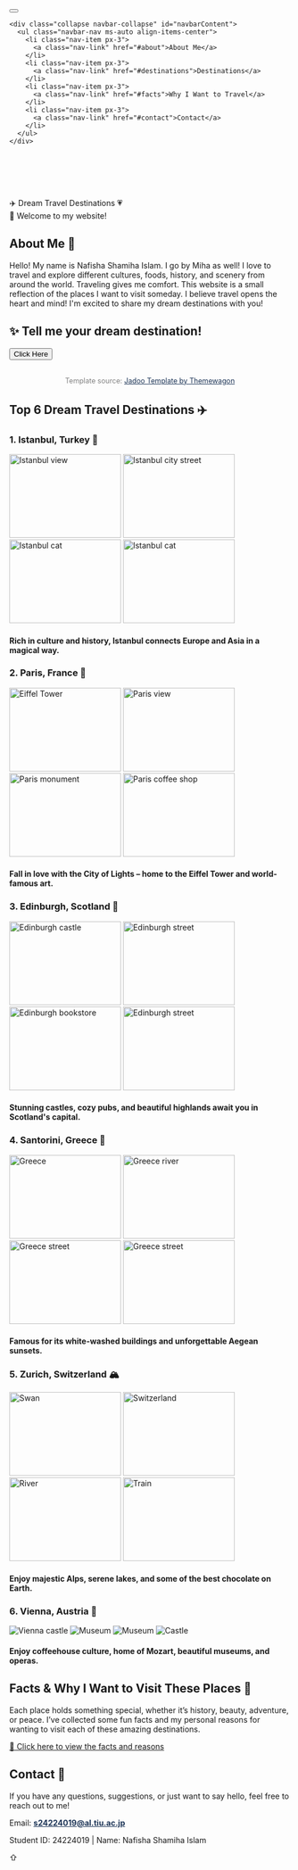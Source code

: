 <html lang="en">
<head>
 <title>Dream Travel</title>
  <!-- Bootstrap CSS -->
  <link href="https://cdn.jsdelivr.net/npm/bootstrap@5.3.0/dist/css/bootstrap.min.css" rel="stylesheet">
</head>
<body>
<!-- Navigation Bar -->
<nav class="navbar navbar-expand-lg navbar-light bg-light fixed-top py-3">
  <div class="container">
    <button class="navbar-toggler" type="button" data-bs-toggle="collapse"
      data-bs-target="#navbarContent" aria-controls="navbarContent" aria-expanded="false"
      aria-label="Toggle navigation">
      <span class="navbar-toggler-icon"></span>
    </button>

    <div class="collapse navbar-collapse" id="navbarContent">
      <ul class="navbar-nav ms-auto align-items-center">
        <li class="nav-item px-3">
          <a class="nav-link" href="#about">About Me</a>
        </li>
        <li class="nav-item px-3">
          <a class="nav-link" href="#destinations">Destinations</a>
        </li>
        <li class="nav-item px-3">
          <a class="nav-link" href="#facts">Why I Want to Travel</a>
        </li>
        <li class="nav-item px-3">
          <a class="nav-link" href="#contact">Contact</a>
        </li>
      </ul>
    </div>
  </div>
</nav>
</body>
<!-- Add this to make the navbar not overlap your content -->
<div style="height: 80px;"></div>
<head>
  <meta charset="UTF-8" />
  <meta name="viewport" content="width=device-width, initial-scale=1" />
</head>
<body>
<div class="top-bar">
  ✈️ Dream Travel Destinations 💗
</div>
<div id="welcomeMsg">👋 Welcome to my website!</div>
<section id="about">
  <h2>About Me 👋</h2>
  <p>Hello! My name is Nafisha Shamiha Islam. I go by Miha as well! I love to travel and explore different cultures, foods, history, and scenery from around the world. Traveling gives me comfort. This website is a small reflection of the places I want to visit someday. I believe travel opens the heart and mind! I'm excited to share my dream destinations with you!</p>
</section>

<div class="text-center">
  <h2>✨ Tell me your dream destination!</h2>
  <button onclick="suggestDestination()" class="btn-warning">Click Here</button>
  <p id="destinationResponse" style="font-weight: bold; margin-top: 10px;"></p>
</div>

<section style="text-align:center; font-size: 0.9em; color: gray; margin: 30px auto;">
  Template source: 
  <a href="https://themewagon.github.io/jadoo/v1.0.0/" target="_blank" rel="noopener noreferrer" style="color: #1d3557;">
    Jadoo Template by Themewagon
  </a>
</section>

<section id="destinations">
  <h2>Top 6 Dream Travel Destinations ✈️</h2>

  <div class="destination">
    <h3>1. Istanbul, Turkey 🕌</h3>
    <img src="istanbul1.jpeg" style="width: 200px; height: 150px;" alt="Istanbul view" />
    <img src="istanbul3.jpeg" style="width: 200px; height: 150px;" alt="Istanbul city street" />
    <img src="istanbul5.jpeg" style="width: 200px; height: 150px;" alt="Istanbul cat" />
    <img src="istanbul4.jpeg" style="width: 200px; height: 150px;" alt="Istanbul cat" />
    <h4 class="highlight-text">Rich in culture and history, Istanbul connects Europe and Asia in a magical way.</h4>
  </div>

  <div class="destination">
    <h3>2. Paris, France 🗼</h3>
    <img src="paris1.jpeg" style="width: 200px; height: 150px;" alt="Eiffel Tower" />
    <img src="paris5.jpeg" style="width: 200px; height: 150px;" alt="Paris view" />
    <img src="paris2.jpeg" style="width: 200px; height: 150px;" alt="Paris monument" />
    <img src="paris4.jpeg" style="width: 200px; height: 150px;" alt="Paris coffee shop" />
    <h4 class="highlight-text">Fall in love with the City of Lights – home to the Eiffel Tower and world-famous art.</h4>
  </div>

  <div class="destination">
    <h3>3. Edinburgh, Scotland 🏰</h3>
    <img src="edinburgh1.jpeg" style="width: 200px; height: 150px;" alt="Edinburgh castle" />
    <img src="edinburgh3.jpeg" style="width: 200px; height: 150px;" alt="Edinburgh street" />
    <img src="edinburgh4.jpeg" style="width: 200px; height: 150px;" alt="Edinburgh bookstore" />
    <img src="edinburgh5.jpeg" style="width: 200px; height: 150px;" alt="Edinburgh street" />
    <h4 class="highlight-text">Stunning castles, cozy pubs, and beautiful highlands await you in Scotland's capital.</h4>
  </div>

  <div class="destination">
    <h3>4. Santorini, Greece 🌊</h3>
    <img src="greece5.jpeg" style="width: 200px; height: 150px;" alt="Greece" />
    <img src="greece2.jpeg" style="width: 200px; height: 150px;" alt="Greece river" />
    <img src="greece3.jpeg" style="width: 200px; height: 150px;" alt="Greece street" />
    <img src="greece4.jpeg" style="width: 200px; height: 150px;" alt="Greece street" />
    <h4 class="highlight-text">Famous for its white-washed buildings and unforgettable Aegean sunsets.</h4>
  </div>

  <div class="destination">
    <h3>5. Zurich, Switzerland 🏔️</h3>
    <img src="switzerland5.jpeg" style="width: 200px; height: 150px;" alt="Swan" />
    <img src="switzerland3.jpeg" style="width: 200px; height: 150px;" alt="Switzerland" />
    <img src="switzerland2.jpeg" style="width: 200px; height: 150px;" alt="River" />
    <img src="switzerland4.jpeg" style="width: 200px; height: 150px;" alt="Train" />
    <h4 class="highlight-text">Enjoy majestic Alps, serene lakes, and some of the best chocolate on Earth.</h4>
  </div>

  <div class="destination">
    <h3>6. Vienna, Austria 🎻</h3>
    <img src="vienna5.jpeg" alt="Vienna castle" />
    <img src="vienna2.jpeg" alt="Museum" />
    <img src="vienna3.jpeg" alt="Museum" />
    <img src="vienna1.jpeg" alt="Castle" />
    <h4 class="highlight-text">Enjoy coffeehouse culture, home of Mozart, beautiful museums, and operas.</h4>
  </div>
</section>

<section id="facts">
  <h2>Facts & Why I Want to Visit These Places 💬</h2>
  <p>Each place holds something special, whether it’s history, beauty, adventure, or peace. I’ve collected some fun facts and my personal reasons for wanting to visit each of these amazing destinations.</p>
  <p class="text-center"><a href="factsandwhyiwanttotravel.html" class="btn-link" target="_blank" rel="noopener noreferrer">📍 Click here to view the facts and reasons</a></p>
</section>

<section id="contact">
  <h2>Contact 📧</h2>
  <p>If you have any questions, suggestions, or just want to say hello, feel free to reach out to me!</p>
  <p>Email: <a href="mailto:s24224019@al.tiu.ac.jp" style="color: #1d3557; font-weight: bold;">s24224019@al.tiu.ac.jp</a></p>
</section>

<footer>
  <p>Student ID: 24224019 | Name: Nafisha Shamiha Islam</p>
</footer>

<div id="scroll-top" title="Scroll to top" onclick="window.scrollTo({top:0, behavior:'smooth'});">&#8679;</div>

<script>
  // Welcome message
  document.getElementById("welcomeMsg").innerText = "👋 Welcome to my website!";

  // Interactive prompt
  function suggestDestination() {
    const place = prompt("Where would you love to go?");
    if (place) {
      document.getElementById("destinationResponse").innerText =
        "That sounds amazing! " + place + " is definitely worth visiting!";
    }
  }

  // Show/hide scroll to top button
  window.addEventListener('scroll', () => {
    const scrollBtn = document.getElementById('scroll-top');
    scrollBtn.style.display = window.scrollY > 300 ? 'block' : 'none';
  });
</script>
</body>
</html>
